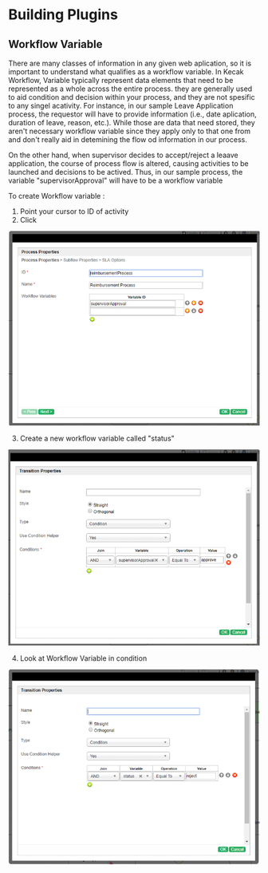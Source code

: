 # Building Plugins #

## Workflow Variable ##

There are many classes of information in any given web aplication, so it is important to understand 
what qualifies as a workflow variable. In Kecak Workflow, Variable typically  represent data elements that need to be  represented as a whole across the entire process. they are generally used to aid condition and decision within your process, and they are not spesific to any singel acativity. For instance, in our sample Leave Application process, the requestor will have to provide information (i.e., date aplication, duration of leave, reason, etc.). While those are data that need stored, they aren't necessary workflow variable since they apply only to that one from and don't really aid in detemining the flow od information in our process.

On the other hand, when supervisor decides to accept/reject a leaave application, the course of process flow is altered, causing activities to be launched and decisions to be actived. Thus, in our sample process, the variable "supervisorApproval" will have to be a workflow variable 

To create Workflow variable :

1. Point your cursor to ID of activity 	
2. Click 

<img src="https://raw.githubusercontent.com/kinnara-digital-studio/kecak-workflow/master/docs/assets/buildingPlugins-workflowVariable1.png" alt="buildingPlugins-workflowVariable1" />

3. Create a new workflow variable called "status"

<img src="https://raw.githubusercontent.com/kinnara-digital-studio/kecak-workflow/master/docs/assets/buildingPlugins-workflowVariable3.png" alt="buildingPlugins-workflowVariable3" />

4. Look at Workflow Variable in condition

<img src="https://raw.githubusercontent.com/kinnara-digital-studio/kecak-workflow/master/docs/assets/buildingPlugins-workfloVariable3.png" alt="buildingPlugins-workfloVariable3" />

